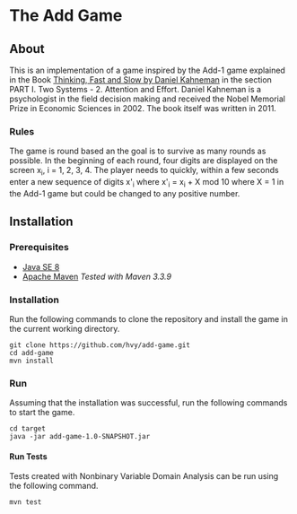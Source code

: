 # The Add Game

## About
This is an implementation of a game inspired by the Add-1 game explained in the Book [Thinking, Fast and Slow by Daniel Kahneman](https://en.wikipedia.org/wiki/Thinking,_Fast_and_Slow) in the section PART I. Two Systems - 2. Attention and Effort. Daniel Kahneman is a psychologist in the field decision making and received the Nobel Memorial Prize in Economic Sciences in 2002. The book itself was written in 2011.

### Rules
The game is round based an the goal is to survive as many rounds as possible. In the beginning of each round, four digits are displayed on the screen x<sub>i</sub>, i = 1, 2, 3, 4. The player needs to quickly, within a few seconds enter a new sequence of digits x'<sub>i</sub> where x'<sub>i</sub> = x<sub>i</sub> + X mod 10 where X = 1 in the Add-1 game but could be changed to any positive number.

## Installation
### Prerequisites
* [Java SE 8](http://www.oracle.com/technetwork/java/javase/downloads/jdk8-downloads-2133151.html)
* [Apache Maven](https://maven.apache.org) *Tested with Maven 3.3.9*

### Installation
Run the following commands to clone the repository and install the game in the current working directory.

```
git clone https://github.com/hvy/add-game.git
cd add-game
mvn install
```

### Run
Assuming that the installation was successful, run the following commands to start the game.

```
cd target
java -jar add-game-1.0-SNAPSHOT.jar
```

#### Run Tests
Tests created with Nonbinary Variable Domain Analysis can be run using the following command.

```
mvn test
```
